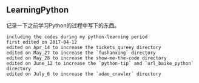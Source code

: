 ## LearningPython

记录一下之前学习Python的过程中写下的东西。


    including the codes during my python-learning period
    first edited on 2017-04-12
    edited on Apr_14 to increase the tickets_qureey directory
    edited on May_27 to increase the `fushanxing` directory
    edited on May_28 to increase the show-me-the-code directory
    edited on June_12 to increase the `python-tip` and `url_baike_python` directory
    edited on July_6 to increase the `adao_crawler` directory
